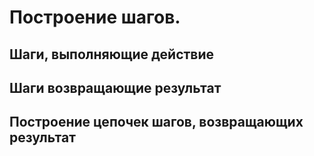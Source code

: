 # Построение шагов.

## Шаги, выполняющие действие

## Шаги возвращающие результат 

## Построение цепочек шагов, возвращающих результат
